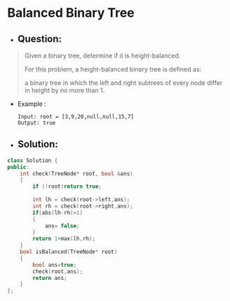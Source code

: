 # Balanced Binary Tree
- ## Question:
>Given a binary tree, determine if it is height-balanced.
>
>For this problem, a height-balanced binary tree is defined as:
>
>a binary tree in which the left and right subtrees of every node differ in height by no more than 1.


- Example :

      Input: root = [3,9,20,null,null,15,7]
      Output: true

- ## Solution:
```cpp
class Solution {
public:
    int check(TreeNode* root, bool &ans)
    {
        if (!root)return true;
        
        int lh = check(root->left,ans);
        int rh = check(root->right,ans);
        if(abs(lh-rh)>1)
        {
            ans= false;
        }
        return 1+max(lh,rh); 
    }
    bool isBalanced(TreeNode* root) 
    {
        bool ans=true;
        check(root,ans);
        return ans;
    }
};
```
